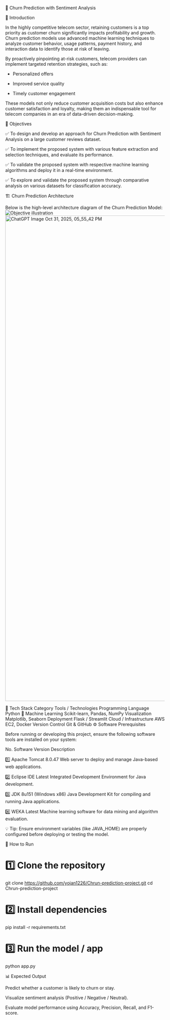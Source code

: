 🧠 Churn Prediction with Sentiment Analysis

📘 Introduction

In the highly competitive telecom sector, retaining customers is a top priority as customer churn significantly impacts profitability and growth.
Churn prediction models use advanced machine learning techniques to analyze customer behavior, usage patterns, payment history, and interaction data to identify those at risk of leaving.

By proactively pinpointing at-risk customers, telecom providers can implement targeted retention strategies, such as:

- Personalized offers

- Improved service quality

- Timely customer engagement

These models not only reduce customer acquisition costs but also enhance customer satisfaction and loyalty, making them an indispensable tool for telecom companies in an era of data-driven decision-making.

🎯 Objectives

✅ To design and develop an approach for Churn Prediction with Sentiment Analysis on a large customer reviews dataset.

✅ To implement the proposed system with various feature extraction and selection techniques, and evaluate its performance.

✅ To validate the proposed system with respective machine learning algorithms and deploy it in a real-time environment.

✅ To explore and validate the proposed system through comparative analysis on various datasets for classification accuracy.

🏗️ Churn Prediction Architecture

Below is the high-level architecture diagram of the Churn Prediction Model:
  <img src="your-image.jpg" alt="Objective illustration"><img width="1024" height="1536" alt="ChatGPT Image Oct 31, 2025, 05_55_42 PM" src="https://github.com/user-attachments/assets/d387a4df-2f97-423b-9090-4405c46624e0" />

🧩 Tech Stack
Category	Tools / Technologies
Programming Language	Python 🐍
Machine Learning	Scikit-learn, Pandas, NumPy
Visualization	Matplotlib, Seaborn
Deployment	Flask / Streamlit
Cloud / Infrastructure	AWS EC2, Docker
Version Control	Git & GitHub
⚙️ Software Prerequisites

Before running or developing this project, ensure the following software tools are installed on your system:

No.	Software	Version	Description

1️⃣	Apache Tomcat	8.0.47	Web server to deploy and manage Java-based web applications.

2️⃣	Eclipse IDE	Latest	Integrated Development Environment for Java development.

3️⃣	JDK	8u151 (Windows x86)	Java Development Kit for compiling and running Java applications.

4️⃣	WEKA	Latest	Machine learning software for data mining and algorithm evaluation.

💡 Tip: Ensure environment variables (like JAVA_HOME) are properly configured before deploying or testing the model.

🚀 How to Run
# 1️⃣ Clone the repository
git clone https://github.com/yojan1226/Chrun-prediction-project.git
cd Chrun-prediction-project

# 2️⃣ Install dependencies
pip install -r requirements.txt

# 3️⃣ Run the model / app
python app.py

📊 Expected Output

Predict whether a customer is likely to churn or stay.

Visualize sentiment analysis (Positive / Negative / Neutral).

Evaluate model performance using Accuracy, Precision, Recall, and F1-score.

